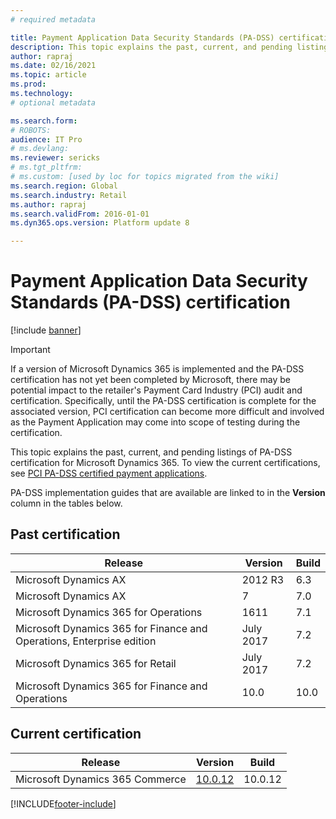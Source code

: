 ```yaml
---
# required metadata

title: Payment Application Data Security Standards (PA-DSS) certification
description: This topic explains the past, current, and pending listings of PA-DSS certification.
author: rapraj
ms.date: 02/16/2021
ms.topic: article
ms.prod: 
ms.technology: 
# optional metadata

ms.search.form: 
# ROBOTS: 
audience: IT Pro
# ms.devlang: 
ms.reviewer: sericks
# ms.tgt_pltfrm: 
# ms.custom: [used by loc for topics migrated from the wiki]
ms.search.region: Global
ms.search.industry: Retail
ms.author: rapraj
ms.search.validFrom: 2016-01-01
ms.dyn365.ops.version: Platform update 8

---
```


# Payment Application Data Security Standards (PA-DSS) certification

[!include [banner](../includes/banner.md)]

> [!IMPORTANT]
> If a version of Microsoft Dynamics 365 is implemented and the PA-DSS certification has not yet been completed by Microsoft, there may be potential impact to the retailer's Payment Card Industry (PCI) audit and certification. Specifically, until the PA-DSS certification is complete for the associated version, PCI certification can become more difficult and involved as the Payment Application may come into scope of testing during the certification.

This topic explains the past, current, and pending listings of PA-DSS certification for Microsoft Dynamics 365. To view the current certifications, see [PCI PA-DSS certified payment applications](https://www.pcisecuritystandards.org/assessors_and_solutions/payment_applications).

PA-DSS implementation guides that are available are linked to in the **Version** column in the tables below.

## Past certification

| Release | Version  | Build  |
| ----------------------|-------- | ----------- |
| Microsoft Dynamics AX | 2012 R3  | 6.3 |
| Microsoft Dynamics AX | 7        | 7.0  |
| Microsoft Dynamics 365 for Operations | 1611 | 7.1  |
| Microsoft Dynamics 365 for Finance and Operations, Enterprise edition | July 2017  | 7.2 |
| Microsoft Dynamics 365 for Retail | July 2017 | 7.2  |
| Microsoft Dynamics 365 for Finance and Operations | 10.0 | 10.0 |

## Current certification

| Release  | Version | Build  |
| ----------------------------|---------------------- | ----------- |
| Microsoft Dynamics 365 Commerce | [10.0.12](https://download.microsoft.com/download/f/8/3/f83fbcf3-dc8b-46f8-a552-939300cb39b6/PA-DSS%20Implementation%20Guide%20for%20Microsoft%20Dynamics%20365%20Commerce%2010.0.12.pdf)  | 10.0.12 |






[!INCLUDE[footer-include](../../includes/footer-banner.md)]
